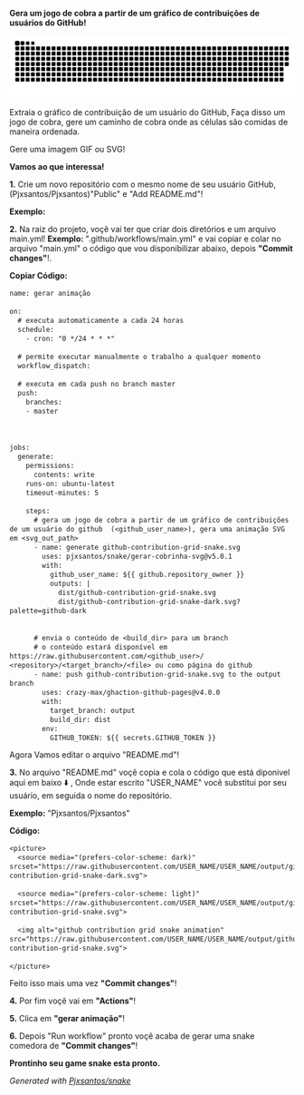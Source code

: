 **Gera um jogo de cobra a partir de um gráfico de contribuições de usuários do GitHub!** 

<picture> 

  <source media="(prefers-color-scheme: dark)" srcset="https://raw.githubusercontent.com/pjxsantos/snake/output/github-contribution-grid-snake-dark.svg">

  <source media="(prefers-color-scheme: light)" srcset="https://raw.githubusercontent.com/pjxsantos/snake/output/github-contribution-grid-snake.svg">

  <img alt="github contribution grid snake animation" src="https://raw.githubusercontent.com/pjxsantos/snake/output/github-contribution-grid-snake.svg">

</picture> 

Extraia o gráfico de contribuição de um usuário do GitHub, Faça disso um jogo de cobra, gere um caminho de cobra onde as células são comidas de maneira ordenada. 

Gere uma imagem GIF ou SVG! 
 
**Vamos ao que interessa!**   
 
**1.** Crie um novo repositório com o mesmo nome de seu usuário GitHub, (Pjxsantos/Pjxsantos)"Public" e "Add README.md"!
   
**Exemplo:**   
   
**2.** Na raiz do projeto, voçê vai ter que criar dois diretórios e um arquivo main.yml! **Exemplo:** ".github/workflows/main.yml" e vai copiar e colar no arquivo "main.yml" o código que vou disponibilizar abaixo, depois **"Commit changes"**!.   

**Copiar Código:**  
   
```
name: gerar animação 

on: 
  # executa automaticamente a cada 24 horas 
  schedule: 
    - cron: "0 */24 * * *"  
  
  # permite executar manualmente o trabalho a qualquer momento 
  workflow_dispatch: 
  
  # executa em cada push no branch master 
  push: 
    branches: 
    - master 
    
  

jobs: 
  generate: 
    permissions:  
      contents: write 
    runs-on: ubuntu-latest 
    timeout-minutes: 5 
    
    steps: 
      # gera um jogo de cobra a partir de um gráfico de contribuições de um usuário do github  (<github_user_name>), gera uma animação SVG em <svg_out_path> 
      - name: generate github-contribution-grid-snake.svg 
        uses: pjxsantos/snake/gerar-cobrinha-svg@v5.0.1 
        with: 
          github_user_name: ${{ github.repository_owner }} 
          outputs: | 
            dist/github-contribution-grid-snake.svg 
            dist/github-contribution-grid-snake-dark.svg?palette=github-dark 
          
          
      # envia o conteúdo de <build_dir> para um branch 
      # o conteúdo estará disponível em https://raw.githubusercontent.com/<github_user>/ <repository>/<target_branch>/<file> ou como página do github 
      - name: push github-contribution-grid-snake.svg to the output branch 
        uses: crazy-max/ghaction-github-pages@v4.0.0 
        with: 
          target_branch: output 
          build_dir: dist 
        env: 
          GITHUB_TOKEN: ${{ secrets.GITHUB_TOKEN }} 
```  

Agora Vamos editar o arquivo "README.md"! 

**3.** No arquivo "README.md" voçê copia e cola o código que está diponivel aqui em baixo ⬇️ , Onde estar escrito "USER_NAME" você substitui por seu usuário, em seguida o nome do repositório.

**Exemplo:** "Pjxsantos/Pjxsantos"

**Código:** 

``` 
<picture> 
  <source media="(prefers-color-scheme: dark)" srcset="https://raw.githubusercontent.com/USER_NAME/USER_NAME/output/github-contribution-grid-snake-dark.svg">

  <source media="(prefers-color-scheme: light)" srcset="https://raw.githubusercontent.com/USER_NAME/USER_NAME/output/github-contribution-grid-snake.svg">

  <img alt="github contribution grid snake animation" src="https://raw.githubusercontent.com/USER_NAME/USER_NAME/output/github-contribution-grid-snake.svg">

</picture> 

```  
Feito isso mais uma vez  **"Commit changes"**! 

**4.** Por fim voçê vai em **"Actions"**! 
 
**5.** Clica em **"gerar animação"**! 

**6.** Depois "Run workflow" pronto voçê acaba de gerar uma snake comedora de **"Commit changes"**! 
 
**Prontinho seu game snake esta pronto.**  

_Generated with [Pjxsantos/snake](https://github.com/Pjxsantos/snake)_ 

